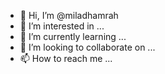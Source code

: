 - 👋 Hi, I’m @miladhamrah
- 👀 I’m interested in ...
- 🌱 I’m currently learning ...
- 💞️ I’m looking to collaborate on ...
- 📫 How to reach me ...

<!---
miladhamrah/miladhamrah is a ✨ special ✨ repository because its `README.md` (this file) appears on your GitHub profile.
You can click the Preview link to take a look at your changes.
--->
